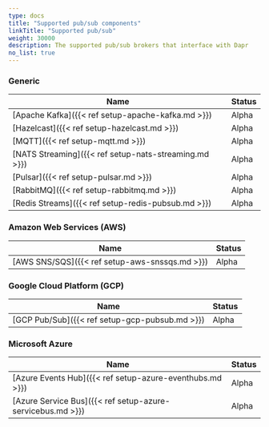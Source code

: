```yaml
---
type: docs
title: "Supported pub/sub components"
linkTitle: "Supported pub/sub"
weight: 30000
description: The supported pub/sub brokers that interface with Dapr
no_list: true
---
```


### Generic

| Name                                                  | Status |
|-------------------------------------------------------|--------|
| [Apache Kafka]({{< ref setup-apache-kafka.md >}})     | Alpha  | 
| [Hazelcast]({{< ref setup-hazelcast.md >}})           | Alpha  | 
| [MQTT]({{< ref setup-mqtt.md >}})                     | Alpha  | 
| [NATS Streaming]({{< ref setup-nats-streaming.md >}}) | Alpha  | 
| [Pulsar]({{< ref setup-pulsar.md >}})                 | Alpha  | 
| [RabbitMQ]({{< ref setup-rabbitmq.md >}})             | Alpha  | 
| [Redis Streams]({{< ref setup-redis-pubsub.md >}})    | Alpha  | 

### Amazon Web Services (AWS)

| Name                                              | Status |
|---------------------------------------------------|--------|
| [AWS SNS/SQS]({{< ref setup-aws-snssqs.md >}})    | Alpha  | 

### Google Cloud Platform (GCP)

| Name                                              | Status |
|---------------------------------------------------|--------|
| [GCP Pub/Sub]({{< ref setup-gcp-pubsub.md >}})    | Alpha  | 

### Microsoft Azure

| Name                                                      | Status |
|-----------------------------------------------------------|--------|
| [Azure Events Hub]({{< ref setup-azure-eventhubs.md >}})  | Alpha  | 
| [Azure Service Bus]({{< ref setup-azure-servicebus.md >}})| Alpha  | 
